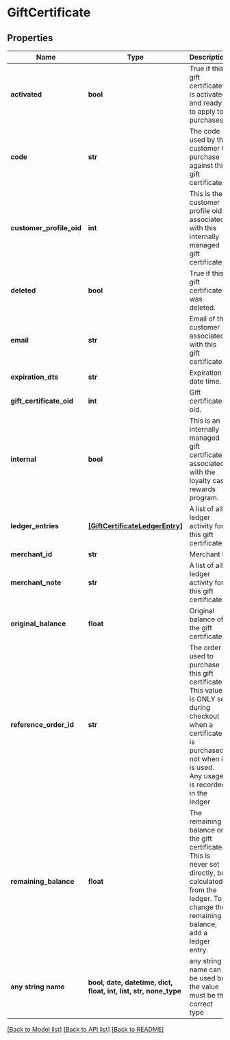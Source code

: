 # GiftCertificate


## Properties
Name | Type | Description | Notes
------------ | ------------- | ------------- | -------------
**activated** | **bool** | True if this gift certificate is activated and ready to apply to purchases. | [optional] 
**code** | **str** | The code used by the customer to purchase against this gift certificate. | [optional] 
**customer_profile_oid** | **int** | This is the customer profile oid associated with this internally managed gift certificate. | [optional] 
**deleted** | **bool** | True if this gift certificate was deleted. | [optional] 
**email** | **str** | Email of the customer associated with this gift certificate. | [optional] 
**expiration_dts** | **str** | Expiration date time. | [optional] 
**gift_certificate_oid** | **int** | Gift certificate oid. | [optional] 
**internal** | **bool** | This is an internally managed gift certificate associated with the loyalty cash rewards program. | [optional] 
**ledger_entries** | [**[GiftCertificateLedgerEntry]**](GiftCertificateLedgerEntry.md) | A list of all ledger activity for this gift certificate. | [optional] 
**merchant_id** | **str** | Merchant Id | [optional] 
**merchant_note** | **str** | A list of all ledger activity for this gift certificate. | [optional] 
**original_balance** | **float** | Original balance of the gift certificate. | [optional] 
**reference_order_id** | **str** | The order used to purchase this gift certificate.  This value is ONLY set during checkout when a certificate is purchased, not when it is used.  Any usage is recorded in the ledger | [optional] 
**remaining_balance** | **float** | The remaining balance on the gift certificate.  This is never set directly, but calculated from the ledger.  To change the remaining balance, add a ledger entry. | [optional] 
**any string name** | **bool, date, datetime, dict, float, int, list, str, none_type** | any string name can be used but the value must be the correct type | [optional]

[[Back to Model list]](../README.md#documentation-for-models) [[Back to API list]](../README.md#documentation-for-api-endpoints) [[Back to README]](../README.md)


